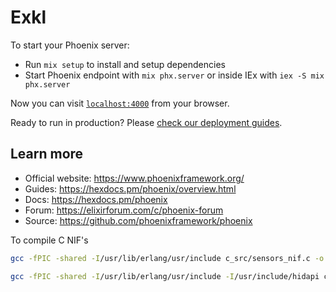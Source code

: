 # Exkl

To start your Phoenix server:

* Run `mix setup` to install and setup dependencies
* Start Phoenix endpoint with `mix phx.server` or inside IEx with `iex -S mix phx.server`

Now you can visit [`localhost:4000`](http://localhost:4000) from your browser.

Ready to run in production? Please [check our deployment guides](https://hexdocs.pm/phoenix/deployment.html).

## Learn more

* Official website: https://www.phoenixframework.org/
* Guides: https://hexdocs.pm/phoenix/overview.html
* Docs: https://hexdocs.pm/phoenix
* Forum: https://elixirforum.com/c/phoenix-forum
* Source: https://github.com/phoenixframework/phoenix


To compile C NIF's

``` bash
gcc -fPIC -shared -I/usr/lib/erlang/usr/include c_src/sensors_nif.c -o priv/nifs/sensors_nif.so -lsensors
```

``` bash
gcc -fPIC -shared -I/usr/lib/erlang/usr/include -I/usr/include/hidapi c_src/hid_api_nif.c -o priv/nifs/hid_api_nif.so
```

